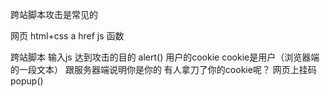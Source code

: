 跨站脚本攻击是常见的

网页 html+css a href
 js 函数
 <script>
    trumpDie();
 </script>
 跨站脚本 输入js 达到攻击的目的  alert()
 用户的cookie
 cookie是用户（浏览器端的一段文本） 跟服务器端说明你是你的
 有人拿刀了你的cookie呢？
 网页上挂码 popup()
 